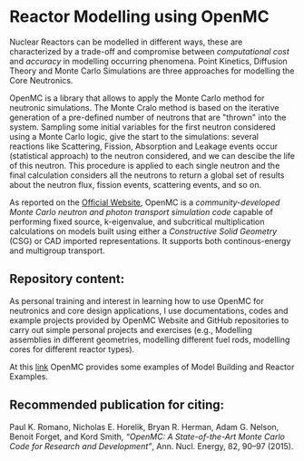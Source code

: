 # Reactor Modelling using OpenMC

Nuclear Reactors can be modelled in different ways, these are characterized by a trade-off and compromise between *computational cost* and *accuracy* in modelling occurring phenomena. Point Kinetics, Diffusion Theory and Monte Carlo Simulations are three approaches for modelling the Core Neutronics.

OpenMC is a library that allows to apply the Monte Carlo method for neutronic simulations. The Monte Cralo method is based on the iterative generation of a pre-defined number of neutrons that are "thrown" into the system. Sampling some initial variables for the first neutron considered using a Monte Carlo logic, give the start to the simulations: several reactions like Scattering, Fission, Absorption and Leakage events occur (statistical approach) to the neutron considered, and we can descibe the life of this neutron. This procedure is applied to each single neutron and the final calculation considers all the neutrons to return a global set of results about the neutron flux, fission events, scattering events, and so on.

As reported on the [Official Website](https://docs.openmc.org/en/stable/), OpenMC is a *community-developed Monte Carlo neutron and photon transport simulation code* capable of performing fixed source, k-eigenvalue, and subcritical multiplication calculations on models built using either a *Constructive Solid Geometry* (CSG) or CAD imported representations. It supports both continous-energy and multigroup transport.

## Repository content:
As personal training and interest in learning how to use OpenMC for neutronics and core design applications, I use documentations, codes and example projects provided by OpenMC Website and GitHub repositories to carry out simple personal projects and exercises (e.g., Modelling assemblies in different geometries, modelling different fuel rods, modelling cores for different reactor types).

At this [link](https://github.com/openmc-dev/openmc/wiki/Example-Jupyter-Notebooks) OpenMC provides some examples of Model Building and Reactor Examples.


## Recommended publication for citing:
Paul K. Romano, Nicholas E. Horelik, Bryan R. Herman, Adam G. Nelson, Benoit Forget, and Kord Smith, *“OpenMC: A State-of-the-Art Monte Carlo Code for Research and Development”*, Ann. Nucl. Energy, 82, 90–97 (2015).

